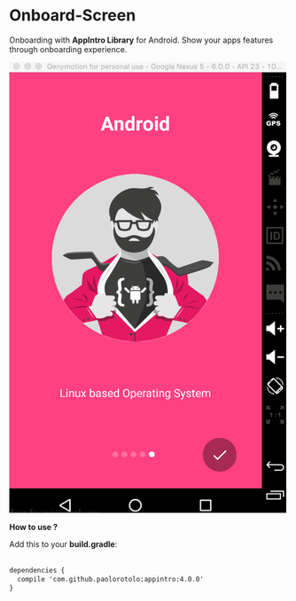 # Onboard-Screen

Onboarding with **AppIntro Library** for Android. Show your apps features through onboarding experience. 

![Screenshot](https://github.com/Developeit-net/Onboard-Screen/blob/master/ScreenShot%20of%20AppIntro.png)

**How to use ?**

Add this to your **build.gradle**:

```

dependencies {
  compile 'com.github.paolorotolo:appintro:4.0.0'
}


```

